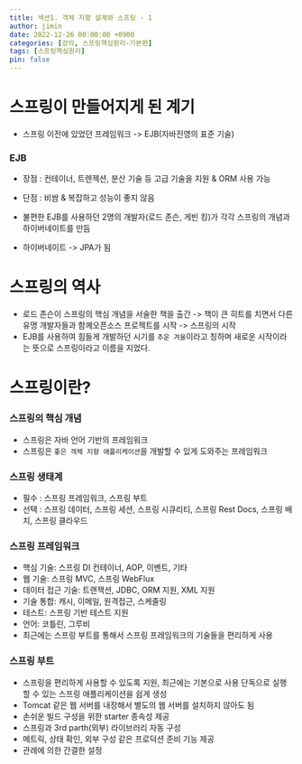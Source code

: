 ```yaml
---
title: 섹션1. 객체 지향 설계와 스프링 - 1
author: jimin
date: 2022-12-26 00:00:00 +0900
categories: [강의, 스프링핵심원리-기본편]
tags: [스프링핵심원리]
pin: false
---
```


# 스프링이 만들어지게 된 계기
 - 스프링 이전에 있었던 프레임워크 -> EJB(자바진영의 표준 기술) 

  ### EJB
   - 장점 : 컨테이너, 트렌젝션, 분산 기술 등 고급 기술을 지원 & ORM 사용 가능 
   - 단점 : 비쌈 & 복잡하고 성능이 좋지 않음

   - 불편한 EJB를 사용하던 2명의 개발자(로드 존슨, 게빈 킹)가 각각 스프링의 개념과 하이버네이트를 만듬
   - 하이버네이트 -> JPA가 됨

# 스프링의 역사
 - 로드 존슨이 스프링의 핵심 개념을 서술한 책을 출간 -> 책이 큰 히트를 치면서 다른 유명 개발자들과 함께오픈소스 프로젝트를 시작 -> 스프링의 시작
 - EJB를 사용하여 힘들게 개발하던 시기를 `추운 겨울`이라고 칭하며 새로운 시작이라는 뜻으로 스프링이라고 이름을 지었다. 


# 스프링이란?
### 스프링의 핵심 개념
 - 스프링은 자바 언어 기반의 프레임워크
 - 스프링은 `좋은 객체 지향 애플리케이션`을 개발할 수 있게 도와주는 프레임워크
 
### 스프링 생태계
 - 필수 : 스프링 프레임워크, 스프링 부트
 - 선택 : 스프링 데이터, 스프링 세션, 스프링 시큐리티, 스프링 Rest Docs, 스프링 배치, 스프링 클라우드

### 스프링 프레임워크
 - 핵심 기술: 스프링 DI 컨테이너, AOP, 이벤트, 기타
 - 웹 기술: 스프링 MVC, 스프링 WebFlux
 - 데이터 접근 기술: 트랜잭션, JDBC, ORM 지원, XML 지원
 - 기술 통합: 캐시, 이메일, 원격접근, 스케줄링
 - 테스트: 스프링 기반 테스트 지원
 - 언어: 코틀린, 그루비
 - 최근에는 스프링 부트를 통해서 스프링 프레임워크의 기술들을 편리하게 사용

### 스프링 부트
 - 스프링을 편리하게 사용할 수 있도록 지원, 최근에는 기본으로 사용 단독으로 실행할 수 있는 스프링 애플리케이션을 쉽게 생성
 - Tomcat 같은 웹 서버를 내장해서 별도의 웹 서버를 설치하지 않아도 됨
 - 손쉬운 빌드 구성을 위한 starter 종속성 제공
 - 스프링과 3rd parth(외부) 라이브러리 자동 구성 
 - 메트릭, 상태 확인, 외부 구성 같은 프로덕션 준비 기능 제공 
 - 관례에 의한 간결한 설정



